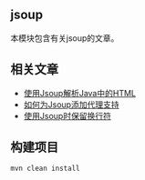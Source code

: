 ## jsoup

本模块包含有关jsoup的文章。

## 相关文章

+ [使用Jsoup解析Java中的HTML](docs/使用Jsoup解析Java中的HTML.md)
+ [如何为Jsoup添加代理支持](docs/如何为Jsoup添加代理支持.md)
+ [使用Jsoup时保留换行符](docs/使用Jsoup时保留换行符.md)

## 构建项目

```shell
mvn clean install
```